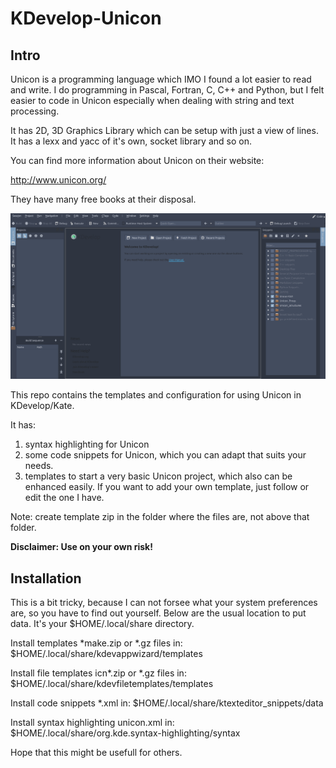 # KDevelop-Unicon

## Intro
Unicon is a programming language which IMO I found a lot easier to read and write. 
I do programming in Pascal, Fortran, C, C++ and Python, but I felt easier to code in Unicon especially when dealing with string and text processing.

It has 2D, 3D Graphics Library which can be setup with just a view of lines.
It has a lexx and yacc of it's own, socket library and so on.

You can find more information about Unicon on their website:

http://www.unicon.org/

They have many free books at their disposal.


![Alt Text](https://github.com/jmrunarko/KDevelop-Unicon/blob/main/images/KDevelop-Unicon.gif)

This repo contains the templates and configuration for using Unicon in KDevelop/Kate.

It has:

1. syntax highlighting for Unicon
2. some code snippets for Unicon, which you can adapt that suits your needs.
3. templates to start a very basic Unicon project, which also can be enhanced easily. If you want to add your own template, just follow or edit the one I have.

Note: create template zip in the folder where the files are, not above that folder.

**Disclaimer: Use on your own risk!**


## Installation

This is a bit tricky, because I can not forsee what your system preferences are, so you have to find out yourself. Below are the usual location to put data. It's your $HOME/.local/share directory.

Install templates *make.zip or *.gz files in:
$HOME/.local/share/kdevappwizard/templates

Install file templates icn*.zip or *.gz files in:
$HOME/.local/share/kdevfiletemplates/templates

Install code snippets *.xml in:
$HOME/.local/share/ktexteditor_snippets/data

Install syntax highlighting unicon.xml in:
$HOME/.local/share/org.kde.syntax-highlighting/syntax


Hope that this might be usefull for others.
